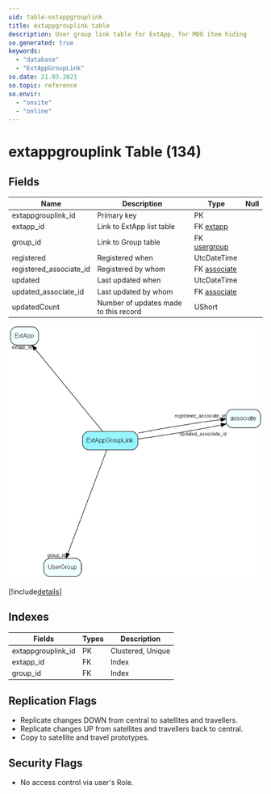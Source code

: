 ```yaml
---
uid: table-extappgrouplink
title: extappgrouplink table
description: User group link table for ExtApp, for MDO item hiding
so.generated: true
keywords:
  - "database"
  - "ExtAppGroupLink"
so.date: 21.03.2021
so.topic: reference
so.envir:
  - "onsite"
  - "online"
---
```


# extappgrouplink Table (134)

## Fields

| Name | Description | Type | Null |
|------|-------------|------|:----:|
|extappgrouplink\_id|Primary key|PK| |
|extapp\_id|Link to ExtApp list table|FK [extapp](extapp.md)| |
|group\_id|Link to Group table|FK [usergroup](usergroup.md)| |
|registered|Registered when|UtcDateTime| |
|registered\_associate\_id|Registered by whom|FK [associate](associate.md)| |
|updated|Last updated when|UtcDateTime| |
|updated\_associate\_id|Last updated by whom|FK [associate](associate.md)| |
|updatedCount|Number of updates made to this record|UShort| |


![ExtAppGroupLink table relationship diagram](./media/ExtAppGroupLink.png)

[!include[details](./includes/ExtAppGroupLink.md)]

## Indexes

| Fields | Types | Description |
|--------|-------|-------------|
|extappgrouplink\_id |PK |Clustered, Unique |
|extapp\_id |FK |Index |
|group\_id |FK |Index |

## Replication Flags

* Replicate changes DOWN from central to satellites and travellers.
* Replicate changes UP from satellites and travellers back to central.
* Copy to satellite and travel prototypes.

## Security Flags

* No access control via user's Role.

